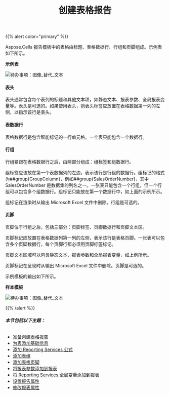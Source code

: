 ﻿---
title: 创建表格报告
type: docs
weight: 70
url: /zh/reportingservices/creating-tabular-report/
---
{{% alert color="primary" %}} 

Aspose.Cells 报告模板中的表格由标题、表格数据行、行组和页脚组成。示例表如下所示。

**示例表** 

![待办事项：图像_替代_文本](creating-tabular-report_1.png)
#### **表头**
表头通常包含每个表列的标题和其他文本项，如静态文本、报表参数、全局报表变量等。表头是可选的。如果使用表头，则表头标签应放置在表格数据第一列的左侧，以指示该行是表头。
#### **表数据行**
表格数据行是包含智能标记的一行单元格。一个表只能包含一个数据行。
#### **行组**
行组紧跟在表格数据行之后，由两部分组成：组标签和组数据行。

组标签应该放在第一个表数据列的左边，表示该行是行组的数据行。组标记的格式为##group{GroupColumn}，例如##group{SalesOrderNumber}，其中SalesOrderNumber 是数据集的列名之一。一张表只能包含一个行组，但一个行组可以包含多个组数据行。组标记只能放在第一个数据行中，如上面的示例所示。

组标记在渲染时从输出 Microsoft Excel 文件中删除。行组是可选的。
#### **页脚**
页脚位于行组之后，包括三部分：页脚标签、页脚数据行和页脚文本区。

页脚标记应放置在表格数据列第一列的左侧，表示该行是表格页脚。一张表可以包含多个页脚数据行，每个页脚行都必须用页脚标签标记。

页脚文本区域可以包含静态文本、报表参数和全局报表变量，如上例所示。

页脚标记在呈现时从输出 Microsoft Excel 文件中删除。页脚是可选的。

示例模板的输出如下所示。

**样本模板** 

![待办事项：图像_替代_文本](creating-tabular-report_2.png)

{{% /alert %}} 
###### **本节包括以下主题：**
- [准备创建表格报告](/cells/zh/reportingservices/preparing-for-creating-table-report/)
- [为表添加基础信息](/cells/zh/reportingservices/adding-base-information-for-table/)
- [添加 Reporting Services 公式](/cells/zh/reportingservices/adding-reporting-services-formulas/)
- [添加表组](/cells/zh/reportingservices/adding-table-group/)
- [添加表格页脚](/cells/zh/reportingservices/adding-table-footers/)
- [将报表参数添加到报表](/cells/zh/reportingservices/adding-report-parameters-to-report/)
- [将 Reporting Services 全局变量添加到报表](/cells/zh/reportingservices/adding-reporting-services-global-variables-to-report/)
- [设置报告属性](/cells/zh/reportingservices/setting-report-attributes/)
- [修改报表属性](/cells/zh/reportingservices/modifying-report-attributes/)
